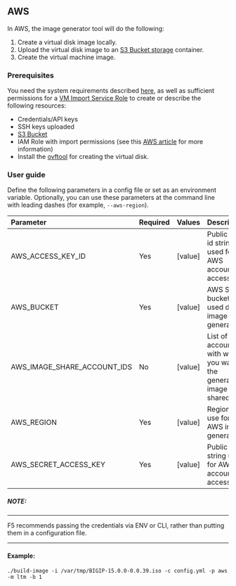 ## AWS

In AWS, the image generator tool will do the following:

1. Create a virtual disk image locally.
2. Upload the virtual disk image to an [S3 Bucket storage][1] container.
3. Create the virtual machine image.


### Prerequisites

You need the system requirements described [here](../../../README.md), as well as sufficient permissions for a [VM Import Service Role][2] to create or describe the following resources: 

* Credentials/API keys 
* SSH keys uploaded 
* [S3 Bucket][1] 
* IAM Role with import permissions (see this [AWS article][2] for more information)
* Install the [ovftool][22] for creating the virtual disk.

### User guide

Define the following parameters in a config file or set as an environment variable.  Optionally, you can use these parameters at the command line with leading dashes (for example, `--aws-region`).

|Parameter|Required|Values|Description|
|:--------|:-------|:-----|:----------|
|AWS_ACCESS_KEY_ID|Yes|[value]|Public key id string used for AWS account access.|
|AWS_BUCKET|Yes|[value]|AWS S3 bucket used during image generation.|
|AWS_IMAGE_SHARE_ACCOUNT_IDS|No|[value]|List of AWS account IDs with which you want the generated image shared.|
|AWS_REGION|Yes|[value]|Region to use for AWS image generation.|
|AWS_SECRET_ACCESS_KEY|Yes|[value]|Public key string used for AWS account access.|

##### NOTE:
------------
F5 recommends passing the credentials via ENV or CLI, rather than putting them in a configuration file.

------------------

#### Example:
```
./build-image -i /var/tmp/BIGIP-15.0.0-0.0.39.iso -c config.yml -p aws -m ltm -b 1

```



[1]: https://docs.aws.amazon.com/quickstarts/latest/s3backup/step-1-create-bucket.html
[2]: https://docs.aws.amazon.com/vm-import/latest/userguide/vmimport-image-import.html
[3]: https://github.com/f5devcentral/f5-bigip-image-generator/blob/master/README.md#image-generator-prerequisites
[22]: https://code.vmware.com/web/tool/4.3.0/ovf


